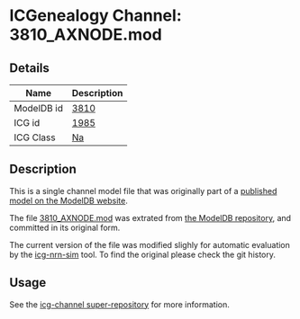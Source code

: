 # ICGenealogy Channel: 3810\_AXNODE.mod

## Details

Name | Description
---- | -----------
ModelDB id | [3810](http://senselab.med.yale.edu/ModelDB/ShowModel.cshtml?model=3810)
ICG id | [1985](http://icg.neurotheory.ox.ac.uk/channels/2/1985)
ICG Class | [Na](http://icg.neurotheory.ox.ac.uk/channels/2)

## Description

This is a single channel model file that was originally part of a [published model on the ModelDB website](http://senselab.med.yale.edu/ModelDB/ShowModel.cshtml?model=3810).


The file [3810\_AXNODE.mod](3810_AXNODE.mod) was extrated from [the ModelDB repository](http://senselab.med.yale.edu/ModelDB/ShowModel.cshtml?model=3810), and committed in its original form.

The current version of the file was modified slighly for automatic evaluation by the [icg-nrn-sim](https://github.com/icgenealogy/icg-nrn-sim) tool. To find the original please check the git history.


## Usage

See the [icg-channel super-repository](https://github.com/icgenealogy/icg-channels) for more information.
